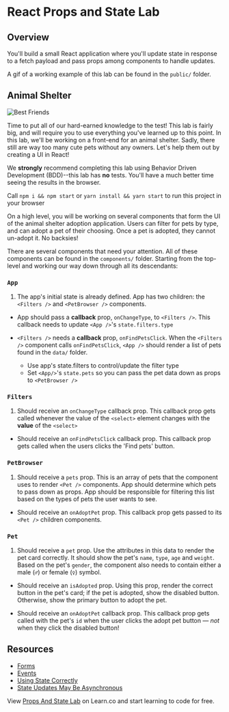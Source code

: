 # React Props and State Lab

## Overview

You'll build a small React application where you'll update state in response to a fetch payload and pass props among components to handle updates.

A gif of a working example of this lab can be found in the `public/` folder.

## Animal Shelter

![Best Friends](https://media.giphy.com/media/xTiTnz5OOUn49wKbg4/giphy.gif)

Time to put all of our hard-earned knowledge to the test! This lab is fairly big, and will require you to use everything you've learned up
to this point. In this lab, we'll be working on a front-end for an animal
shelter. Sadly, there still are way too many cute pets without any owners. Let's
help them out by creating a UI in React!

We **strongly** recommend completing this lab using Behavior Driven Development (BDD)--this lab has **no** tests. You'll have a much better time seeing the results in the browser.

Call `npm i && npm start` or `yarn install && yarn start` to run this project in your browser

On a high level, you will be working on several components that form the UI of the animal shelter adoption application. Users can filter for pets by type, and can adopt a pet of their choosing. Once a pet is adopted, they cannot un-adopt it. No backsies!

There are several components that need your attention. All of these components can be found in the `components/` folder. Starting from the top-level and working our way down through all its descendants:

### `App`

1.  The app's initial state is already defined. App has two children: the `<Filters />` and `<PetBrowser />` components.

* App should pass a **callback** prop, `onChangeType`, to `<Filters />`. This callback needs to update `<App />`'s `state.filters.type`

* `<Filters />` needs a **callback** prop, `onFindPetsClick`. When the `<Filters />` component calls `onFindPetsClick`, `<App />` should render a list of pets found in the `data/` folder.

  * Use app's state.filters to control/update the filter type
  * Set `<App/>`'s `state.pets` so you can pass the pet data down as props to `<PetBrowser />`

### `Filters`

1.  Should receive an `onChangeType` callback prop. This callback prop gets called whenever the value of the `<select>` element changes with the **value** of the `<select>`

* Should receive an `onFindPetsClick` callback prop. This callback prop gets called when the users clicks the 'Find pets' button.

### `PetBrowser`

1.  Should receive a `pets` prop. This is an array of pets that the component uses to render `<Pet />` components. App should determine which pets to pass down as props. App should be responsible for filtering this list based on the types of pets the user wants to see.

* Should receive an `onAdoptPet` prop. This callback prop gets passed to its `<Pet />` children components.

### `Pet`

1.  Should receive a `pet` prop. Use the attributes in this data to render the pet card correctly. It should show the pet's `name`, `type`, `age` and `weight`. Based on the pet's `gender`, the component also needs to contain either a male (`♂`) or female (`♀`) symbol.

* Should receive an `isAdopted` prop. Using this prop, render the correct button in the pet's card; if the pet is adopted, show the disabled button. Otherwise, show the primary button to adopt the pet.

* Should receive an `onAdoptPet` callback prop. This callback prop gets called with the pet's `id` when the user clicks the adopt pet button — _not_ when they click the disabled button!

## Resources

* [Forms](https://facebook.github.io/react/docs/forms.html)
* [Events](https://facebook.github.io/react/docs/events.html)
* [Using State Correctly](https://reactjs.org/docs/state-and-lifecycle.html#using-state-correctly)
* [State Updates May Be Asynchronous](https://reactjs.org/docs/state-and-lifecycle.html#state-updates-may-be-asynchronous)

<p class='util--hide'>View <a href='https://learn.co/lessons/react-props-and-state-lab'>Props And State Lab</a> on Learn.co and start learning to code for free.</p>
